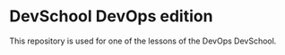 # DevSchool DevOps edition

This repository is used for one of the lessons of the DevOps DevSchool.
